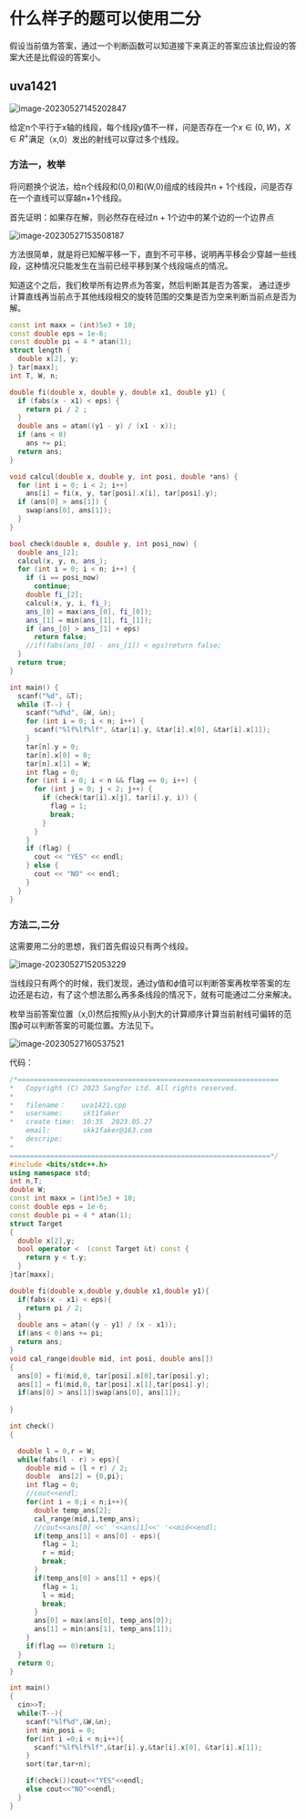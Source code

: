 # 什么样子的题可以使用二分

假设当前值为答案，通过一个判断函数可以知道接下来真正的答案应该比假设的答案大还是比假设的答案小。

## uva1421

![image-20230527145202847](img/image-20230527145202847.png)

给定n个平行于x轴的线段，每个线段y值不一样，问是否存在一个$x\in(0,W)， X\in R^+$满足（x,0）发出的射线可以穿过多个线段。

### 方法一，枚举

将问题换个说法，给n个线段和(0,0)和(W,0)组成的线段共n + 1个线段，问是否存在一个直线可以穿越n+1个线段。

首先证明：如果存在解，则必然存在经过n + 1个边中的某个边的一个边界点

![image-20230527153508187](img/image-20230527153508187.png)

方法很简单，就是将已知解平移一下，直到不可平移，说明再平移会少穿越一些线段，这种情况只能发生在当前已经平移到某个线段端点的情况。

知道这个之后，我们枚举所有边界点为答案，然后判断其是否为答案， 通过逐步计算直线再当前点于其他线段相交的旋转范围的交集是否为空来判断当前点是否为解。

```cpp
const int maxx = (int)5e3 + 10;
const double eps = 1e-6;
const double pi = 4 * atan(1);
struct length {
  double x[2], y;
} tar[maxx];
int T, W, n;

double fi(double x, double y, double x1, double y1) {
  if (fabs(x - x1) < eps) {
    return pi / 2 ;
  }
  double ans = atan((y1 - y) / (x1 - x));
  if (ans < 0)
    ans += pi;
  return ans;
}

void calcul(double x, double y, int posi, double *ans) {
  for (int i = 0; i < 2; i++)
    ans[i] = fi(x, y, tar[posi].x[i], tar[posi].y);
  if (ans[0] > ans[1]) {
    swap(ans[0], ans[1]);
  }
}

bool check(double x, double y, int posi_now) {
  double ans_[2];
  calcul(x, y, n, ans_);
  for (int i = 0; i < n; i++) {
    if (i == posi_now)
      continue;
    double fi_[2];
    calcul(x, y, i, fi_);
    ans_[0] = max(ans_[0], fi_[0]);
    ans_[1] = min(ans_[1], fi_[1]);
    if (ans_[0] > ans_[1] + eps)
      return false;
    //if(fabs(ans_[0] - ans_[1]) < eps)return false;
  }
  return true;
}

int main() {
  scanf("%d", &T);
  while (T--) {
    scanf("%d%d", &W, &n);
    for (int i = 0; i < n; i++) {
      scanf("%lf%lf%lf", &tar[i].y, &tar[i].x[0], &tar[i].x[1]);
    }
    tar[n].y = 0;
    tar[n].x[0] = 0;
    tar[n].x[1] = W;
    int flag = 0;
    for (int i = 0; i < n && flag == 0; i++) {
      for (int j = 0; j < 2; j++) {
        if (check(tar[i].x[j], tar[i].y, i)) {
          flag = 1;
          break;
        }
      }
    }
    if (flag) {
      cout << "YES" << endl;
    } else {
      cout << "NO" << endl;
    }
  }
}

```



### 方法二,二分

这需要用二分的思想，我们首先假设只有两个线段。

![image-20230527152053229](img/image-20230527152053229.png)

当线段只有两个的时候，我们发现，通过y值和$\phi$值可以判断答案再枚举答案的左边还是右边，有了这个想法那么再多条线段的情况下，就有可能通过二分来解决。

枚举当前答案位置（x,0)然后按照y从小到大的计算顺序计算当前射线可偏转的范围$\phi$​可以判断答案的可能位置。方法见下。

![image-20230527160537521](img/image-20230527160537521.png)

代码：

```cpp
/*================================================================
*   Copyright (C) 2023 Sangfor Ltd. All rights reserved.
*
*   filename：    uva1421.cpp
*   username:     skt1faker
*   create time:  10:35  2023.05.27
    email:        skk1faker@163.com
*   descripe:
*
================================================================*/
#include <bits/stdc++.h>
using namespace std;
int n,T;
double W;
const int maxx = (int)5e3 + 10;
const double eps = 1e-6;
const double pi = 4 * atan(1);
struct Target
{
  double x[2],y;
  bool operator <  (const Target &t) const {
    return y < t.y;
  }
}tar[maxx];

double fi(double x,double y,double x1,double y1){
  if(fabs(x - x1) < eps){
    return pi / 2;
  }
  double ans = atan((y - y1) / (x - x1));
  if(ans < 0)ans += pi;
  return ans;
}
void cal_range(double mid, int posi, double ans[])
{
  ans[0] = fi(mid,0, tar[posi].x[0],tar[posi].y);
  ans[1] = fi(mid,0, tar[posi].x[1],tar[posi].y);
  if(ans[0] > ans[1])swap(ans[0], ans[1]);
  
}

int check()
{

  double l = 0,r = W;
  while(fabs(l - r) > eps){
    double mid = (l + r) / 2;
    double  ans[2] = {0,pi};
    int flag = 0;
    //cout<<endl;
    for(int i = 0;i < n;i++){
      double temp_ans[2];
      cal_range(mid,i,temp_ans);
      //cout<<ans[0] <<' '<<ans[1]<<' '<<mid<<endl;
      if(temp_ans[1] < ans[0] - eps){
        flag = 1;
        r = mid;
        break;
      }
      if(temp_ans[0] > ans[1] + eps){
        flag = 1;
        l = mid;
        break;
      }
      ans[0] = max(ans[0], temp_ans[0]);
      ans[1] = min(ans[1], temp_ans[1]);
    }
    if(flag == 0)return 1;
  }
  return 0;
}

int main()
{
  cin>>T;
  while(T--){
    scanf("%lf%d",&W,&n);
    int min_posi = 0;
    for(int i =0;i < n;i++){
      scanf("%lf%lf%lf",&tar[i].y,&tar[i].x[0], &tar[i].x[1]);
    }
    sort(tar,tar+n);

    if(check())cout<<"YES"<<endl;
    else cout<<"NO"<<endl;
  }
}

```

